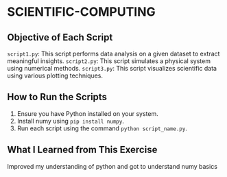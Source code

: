 # SCIENTIFIC-COMPUTING

## Objective of Each Script
`script1.py`: This script performs data analysis on a given dataset to extract meaningful insights.
`script2.py`: This script simulates a physical system using numerical methods.
`script3.py`: This script visualizes scientific data using various plotting techniques.

## How to Run the Scripts
1. Ensure you have Python installed on your system.
2. Install numy using `pip install numpy`.
3. Run each script using the command `python script_name.py`.

## What I Learned from This Exercise
Improved my understanding of python and got to understand numy basics